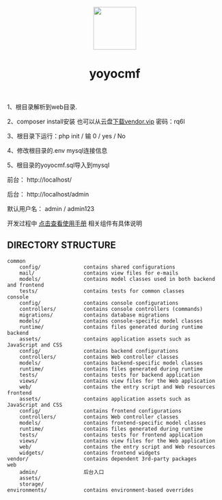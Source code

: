 <p align="center">
    <a href="https://github.com/yiisoft" target="_blank">
        <img src="https://avatars0.githubusercontent.com/u/993323" height="100px">
    </a>
    <h1 align="center">yoyocmf</h1>
    <br>
</p>


1、根目录解析到web目录.

2、composer install安装
   也可以从云盘[下载vendor.vip](https://pan.baidu.com/s/18T8Y5auduqSyjm1-suRn9A) 密码：rq6l

3、根目录下运行：php init  / 输 0  / yes / No

4、修改根目录的.env mysql连接信息

5、根目录的yoyocmf.sql导入到mysql


前台：
http://localhost/

后台：
http://localhost/admin

默认用户名：
admin / admin123

开发过程中 [点击查看使用手册](http://www.yoyo88.cn/note/yoyocmf/) 相关组件有具体说明




DIRECTORY STRUCTURE
-------------------

```
common
    config/              contains shared configurations
    mail/                contains view files for e-mails
    models/              contains model classes used in both backend and frontend
    tests/               contains tests for common classes    
console
    config/              contains console configurations
    controllers/         contains console controllers (commands)
    migrations/          contains database migrations
    models/              contains console-specific model classes
    runtime/             contains files generated during runtime
backend
    assets/              contains application assets such as JavaScript and CSS
    config/              contains backend configurations
    controllers/         contains Web controller classes
    models/              contains backend-specific model classes
    runtime/             contains files generated during runtime
    tests/               contains tests for backend application    
    views/               contains view files for the Web application
    web/                 contains the entry script and Web resources
frontend
    assets/              contains application assets such as JavaScript and CSS
    config/              contains frontend configurations
    controllers/         contains Web controller classes
    models/              contains frontend-specific model classes
    runtime/             contains files generated during runtime
    tests/               contains tests for frontend application
    views/               contains view files for the Web application
    web/                 contains the entry script and Web resources
    widgets/             contains frontend widgets
vendor/                  contains dependent 3rd-party packages
web
    admin/               后台入口
    assets/
    storage/
environments/            contains environment-based overrides
```
